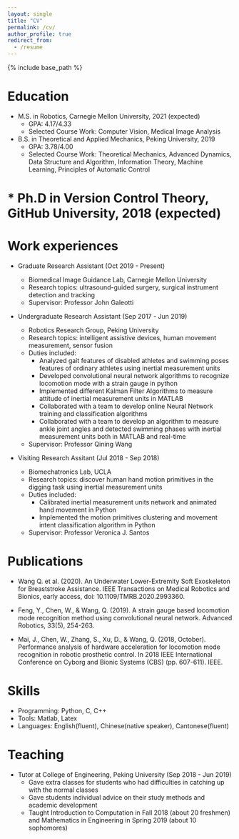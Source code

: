 ```yaml
---
layout: single
title: "CV"
permalink: /cv/
author_profile: true
redirect_from:
  - /resume
---
```


{% include base_path %}

Education
======
* M.S. in Robotics, Carnegie Mellon University, 2021 (expected)
  * GPA: 4.17/4.33
  * Selected Course Work: Computer Vision, Medical Image Analysis
* B.S. in Theoretical and Applied Mechanics, Peking University, 2019
  * GPA: 3.78/4.00
  * Selected Course Work:  Theoretical Mechanics, Advanced Dynamics, Data Structure and Algorithm, Information Theory, Machine Learning, Principles of Automatic Control

# * Ph.D in Version Control Theory, GitHub University, 2018 (expected)

Work experiences
======
* Graduate Research Assistant (Oct 2019 - Present)
  * Biomedical Image Guidance Lab, Carnegie Mellon University
  * Research topics: ultrasound-guided surgery, surgical instrument detection and tracking
  <!-- * Duties included:
    - Develop a dual-method curved needle tracking algorithm that can track visible and partial-visible needles in ultrasound images
    - Develop kinematics and vision fusion algorithm for needle tracking in robotics needle insertion
    - Develop a elastography algorithm for tissue motion detection -->
  * Supervisor: Professor John Galeotti

* Undergraduate Research Assistant (Sep 2017 - Jun 2019)
  * Robotics Research Group, Peking University
  * Research topics: intelligent assistive devices, human movement measurement, sensor fusion
  * Duties included: 
    - Analyzed gait features of disabled athletes and swimming poses features of ordinary athletes using inertial measurement units
    - Developed convolutional neural network algorithms to recognize locomotion mode with a strain gauge in python
    - Implemented different Kalman Filter Algorithms to measure attitude of inertial measurement units in MATLAB
    - Collaborated with a team to develop online Neural Network training and classification algorithms
    - Collaborated with a team to develop an algorithm to measure ankle joint angles and detected swimming phases with inertial measurement units both in MATLAB and real-time
  * Supervisor: Professor Qining Wang

* Visiting Research Assitant (Jul 2018 - Sep 2018)
  * Biomechatronics Lab, UCLA
  * Research topics: discover human hand motion primitives in the digging task using inertial measurement units
  * Duties included: 
    - Calibrated inertial measurement units network and animated hand movement in Python
    - Implemented the motion primitives clustering and movement intent classification algorithm in Python
  * Supervisor: Professor Veronica J. Santos

Publications
======
* Wang Q. et al. (2020). An Underwater Lower-Extremity Soft Exoskeleton for Breaststroke Assistance. IEEE Transactions on Medical Robotics and Bionics, early access, doi: 10.1109/TMRB.2020.2993360.

* Feng, Y., Chen, W., & Wang, Q. (2019). A strain gauge based locomotion mode recognition method using convolutional neural network. Advanced Robotics, 33(5), 254-263.

* Mai, J., Chen, W., Zhang, S., Xu, D., & Wang, Q. (2018, October). Performance analysis of hardware acceleration for locomotion mode recognition in robotic prosthetic control. In 2018 IEEE International Conference on Cyborg and Bionic Systems (CBS) (pp. 607-611). IEEE.


Skills
======
* Programming: Python, C, C++
* Tools: Matlab, Latex
* Languages: English(fluent), Chinese(native speaker), Cantonese(fluent)


  
<!-- Talks
======
  <ul>{% for post in site.talks %}
    {% include archive-single-talk-cv.html %}
  {% endfor %}</ul> -->
  
Teaching
======
* Tutor at College of Engineering, Peking University (Sep 2018 - Jun 2019)
  - Gave extra classes for students who had difficulties in catching up with the normal classes
  - Gave students individual advice on their study methods and academic development
  - Taught Introduction to Computation in Fall 2018 (about 20 freshmen) and Mathematics in Engineering in Spring 2019 (about 10 sophomores)
  
<!-- Service and leadership
======
* Currently signed in to 43 different slack teams -->

